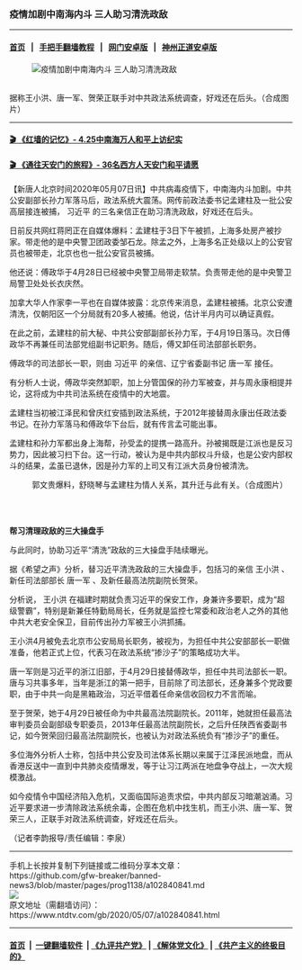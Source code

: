 ### 疫情加剧中南海内斗 三人助习清洗政敌 
------------------------

#### [首页](https://github.com/gfw-breaker/banned-news3/blob/master/README.md) &nbsp;&nbsp;|&nbsp;&nbsp; [手把手翻墙教程](https://github.com/gfw-breaker/guides/wiki) &nbsp;&nbsp;|&nbsp;&nbsp; [网门安卓版](https://github.com/oGate2/oGate) &nbsp;&nbsp;|&nbsp;&nbsp; [神州正道安卓版](https://github.com/SzzdOgate/update) 



<div><div class="featured_image">
 <figure>
  <img alt="疫情加剧中南海内斗 三人助习清洗政敌 " src="https://i.ntdtv.com/assets/uploads/2020/05/b446354023da2152b750c6eba24c0bc3-800x450.jpg"/>
 </figure><br/>
 <span class="caption">
  据称王小洪、唐一军、贺荣正联手对中共政法系统调查，好戏还在后头。（合成图片）
 </span>
</div>
</div><hr/>

#### [ 🎬  《红墙的记忆》- 4.25中南海万人和平上访纪实](http://141.164.39.94:10000/videos/legend/425.html)

 #### [ 🎬  《通往天安门的旅程》- 36名西方人天安门和平请愿 ](http://141.164.39.94:10000/videos/legend/JTT.html)

<div><div class="post_content" itemprop="articleBody">
 <p>
  【新唐人北京时间2020年05月07日讯】中共病毒疫情下，中南海内斗加剧。中共公安副部长孙力军落马后，政法系统大震荡。网传前政法委书记孟建柱及一批公安高层接连被捕，
  <ok href="https://www.ntdtv.com/gb/习近平.htm">
   习近平
  </ok>
  的三名亲信正在助习清洗政敌，好戏还在后头。
 </p>
 <p>
  日前反共网红蒋罔正在自媒体爆料：孟建柱于3日下午被抓，上海多处房产被抄家。带走他的是中央警卫团政委邹石龙。除孟之外，上海多名正处级以上的公安官员也被带走，北京也也一批公安官员被捕。
 </p>
 <p>
  他还说：傅政华于4月28日已经被中央警卫局带走软禁。负责带走他的是中央警卫局警卫处处长衣庆然。
 </p>
 <p>
  加拿大华人作家李一平也在自媒体披露：北京传来消息，孟建柱被捕。北京公安遭清洗，仅朝阳区一个分局就有20多人被捕。他说，估计半月内可以确证真假。
 </p>
 <p>
  在此之前，孟建柱的前大秘、中共公安部副部长孙力军，于4月19日落马。次日傅政华不再兼任司法部党组副书记职务。随后，傅又卸任司法部部长职务。
 </p>
 <p>
  傅政华的司法部长一职，则由
  <ok href="https://www.ntdtv.com/gb/习近平.htm">
   习近平
  </ok>
  的亲信、辽宁省委副书记
  <ok href="https://www.ntdtv.com/gb/唐一军.htm">
   唐一军
  </ok>
  接任。
 </p>
 <p>
  有分析人士说，傅政华突然卸职，加上分管国保的孙力军被查，并与周永康相提并论，这将成为中共司法系统在疫情中的大地震。
 </p>
 <p>
  孟建柱当初被江泽民和曾庆红安插到政法系统，于2012年接替周永康出任政法委书记。在孙力军落马和傅政华下台后，就有传言孟可能出事。
 </p>
 <p>
  孟建柱和孙力军都出身上海帮，孙受孟的提携一路高升。孙被揭既是江派也是反习势力，因此被习扫下台。这一行动，被认为是中共内部权斗升级，也是公安内部权斗的结果，孟虽已退休，因是孙力军的上司又有江派大员身份被清洗。
 </p>
 <figure class="wp-caption alignnone" id="attachment_102839151" style="width: 600px">
  <ok href="https://i.ntdtv.com/assets/uploads/2020/05/2278ccf5016845f2a1ec3068e5744942.jpg">
   <img alt="" class="size-medium wp-image-102839151" src="https://i.ntdtv.com/assets/uploads/2020/05/2278ccf5016845f2a1ec3068e5744942-600x338.jpg"/>
  </ok>
  <br/><figcaption class="wp-caption-text">
   郭文贵爆料，舒晓琴与孟建柱为情人关系，其升迁与此有关。（合成图片）
  </figcaption><br/>
 </figure><br/>
 <p>
  <strong>
   帮习清理政敌的三大操盘手
  </strong>
 </p>
 <p>
  与此同时，协助习近平“清洗”政敌的三大操盘手陆续曝光。
 </p>
 <p>
  据《希望之声》分析，替习近平清洗政敌的三大操盘手，包括习的亲信
  <ok href="https://www.ntdtv.com/gb/王小洪.htm">
   王小洪
  </ok>
  、新任司法部部长
  <ok href="https://www.ntdtv.com/gb/唐一军.htm">
   唐一军
  </ok>
  、及新任最高法院副院长贺荣。
 </p>
 <p>
  分析说，
  <ok href="https://www.ntdtv.com/gb/王小洪.htm">
   王小洪
  </ok>
  在福建时期就负责习近平的保安工作，身兼许多要职，成为“超级警霸”，特别是新兼任特勤局局长，任务就是监控七常委和政治老人之外的其他中共大老安全保卫，目前传出孙力军被王小洪抓捕。
 </p>
 <p>
  王小洪4月被免去北京市公安局局长职务，被视为，为担任中共公安部部长一职做准备，他若正式上位，代表习在政法系统“掺沙子”的策略成功大半。
 </p>
 <p>
  唐一军则是习近平的浙江旧部，于4月29日接替傅政华，担任中共司法部长一职。唐与习共事多年，当年是浙江的第一把手，目前除了司法部长，还身兼多个党政要职，由于中共一向是黑箱政治，习近平借着任命亲信收回权力不言而喻。
 </p>
 <p>
  至于贺荣，她于4月29日被任命为中共最高法院副院长。2011年，她就担任最高法审判委员会副部级专职委员，2013年任最高法院副院长，之后升任陕西省委副书记，如今贺荣回归最高法院副院长，也被认为对政法系统负有“掺沙子”的重任。
 </p>
 <p>
  多位海外分析人士称，包括中共公安及司法体系长期以来属于江泽民派地盘，而从香港反送中一直到中共肺炎疫情爆发，等于让习江两派在地盘争夺战上，一次大规模激战。
 </p>
 <p>
  如今疫情令中国经济陷入危机，又面临国际追责求偿，中共内部反习暗潮汹涌。习近平要求进一步清除政法系统余毒，企图在危机中找生机，而王小洪、唐一军、贺荣三人，正联手对政法系统调查，好戏还在后头。
 </p>
 <p>
  （记者李韵报导/责任编辑：李泉）
 </p>
 <div class="single_ad">
 </div>
</div>
</div>
<hr/>
手机上长按并复制下列链接或二维码分享本文章：<br/>
https://github.com/gfw-breaker/banned-news3/blob/master/pages/prog1138/a102840841.md <br/>
<a href='https://github.com/gfw-breaker/banned-news3/blob/master/pages/prog1138/a102840841.md'><img src='https://github.com/gfw-breaker/banned-news3/blob/master/pages/prog1138/a102840841.md.png'/></a> <br/>
原文地址（需翻墙访问）：https://www.ntdtv.com/gb/2020/05/07/a102840841.html


------------------------
#### [首页](https://github.com/gfw-breaker/banned-news3/blob/master/README.md) &nbsp;|&nbsp; [一键翻墙软件](https://github.com/gfw-breaker/nogfw/blob/master/README.md) &nbsp;| [《九评共产党》](https://github.com/gfw-breaker/9ping.md/blob/master/README.md#九评之一评共产党是什么) | [《解体党文化》](https://github.com/gfw-breaker/jtdwh.md/blob/master/README.md) | [《共产主义的终极目的》](https://github.com/gfw-breaker/gczydzjmd.md/blob/master/README.md)


<img src='http://gfw-breaker.win/banned-news3/pages/prog1138/a102840841.md' width='0px' height='0px'/>